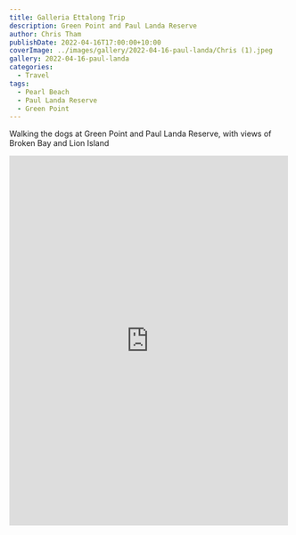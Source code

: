 ```yaml
---
title: Galleria Ettalong Trip
description: Green Point and Paul Landa Reserve
author: Chris Tham
publishDate: 2022-04-16T17:00:00+10:00
coverImage: ../images/gallery/2022-04-16-paul-landa/Chris (1).jpeg
gallery: 2022-04-16-paul-landa
categories:
  - Travel
tags:
  - Pearl Beach
  - Paul Landa Reserve
  - Green Point
---
```


Walking the dogs at Green Point and Paul Landa Reserve, with views of Broken Bay and Lion Island

<iframe src="https://www.facebook.com/plugins/post.php?href=https%3A%2F%2Fwww.facebook.com%2Fchris1.tham%2Fposts%2Fpfbid0q8xsvUuTQqaRyvcq48KC8YvjbuW55rVFQCSr8LkZnjkwEGWJNpPFZXstxChDyo3Jl&show_text=true&width=500" width="500" height="665" style="border:none;overflow:hidden" scrolling="no" frameborder="0" allowfullscreen="true" allow="autoplay; clipboard-write; encrypted-media; picture-in-picture; web-share"></iframe>
